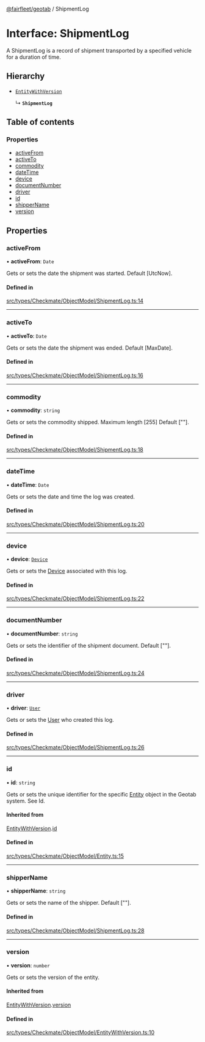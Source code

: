 [@fairfleet/geotab](../README.md) / ShipmentLog

# Interface: ShipmentLog

A ShipmentLog is a record of shipment transported by a specified vehicle for a duration of time.

## Hierarchy

- [`EntityWithVersion`](EntityWithVersion.md)

  ↳ **`ShipmentLog`**

## Table of contents

### Properties

- [activeFrom](ShipmentLog.md#activefrom)
- [activeTo](ShipmentLog.md#activeto)
- [commodity](ShipmentLog.md#commodity)
- [dateTime](ShipmentLog.md#datetime)
- [device](ShipmentLog.md#device)
- [documentNumber](ShipmentLog.md#documentnumber)
- [driver](ShipmentLog.md#driver)
- [id](ShipmentLog.md#id)
- [shipperName](ShipmentLog.md#shippername)
- [version](ShipmentLog.md#version)

## Properties

### activeFrom

• **activeFrom**: `Date`

Gets or sets the date the shipment was started. Default [UtcNow].

#### Defined in

[src/types/Checkmate/ObjectModel/ShipmentLog.ts:14](https://github.com/fairfleet/geotab/blob/d57d931/src/types/Checkmate/ObjectModel/ShipmentLog.ts#L14)

___

### activeTo

• **activeTo**: `Date`

Gets or sets the date the shipment was ended. Default [MaxDate].

#### Defined in

[src/types/Checkmate/ObjectModel/ShipmentLog.ts:16](https://github.com/fairfleet/geotab/blob/d57d931/src/types/Checkmate/ObjectModel/ShipmentLog.ts#L16)

___

### commodity

• **commodity**: `string`

Gets or sets the commodity shipped. Maximum length [255] Default [""].

#### Defined in

[src/types/Checkmate/ObjectModel/ShipmentLog.ts:18](https://github.com/fairfleet/geotab/blob/d57d931/src/types/Checkmate/ObjectModel/ShipmentLog.ts#L18)

___

### dateTime

• **dateTime**: `Date`

Gets or sets the date and time the log was created.

#### Defined in

[src/types/Checkmate/ObjectModel/ShipmentLog.ts:20](https://github.com/fairfleet/geotab/blob/d57d931/src/types/Checkmate/ObjectModel/ShipmentLog.ts#L20)

___

### device

• **device**: [`Device`](Device.md)

Gets or sets the [Device](Device.md) associated with this log.

#### Defined in

[src/types/Checkmate/ObjectModel/ShipmentLog.ts:22](https://github.com/fairfleet/geotab/blob/d57d931/src/types/Checkmate/ObjectModel/ShipmentLog.ts#L22)

___

### documentNumber

• **documentNumber**: `string`

Gets or sets the identifier of the shipment document. Default [""].

#### Defined in

[src/types/Checkmate/ObjectModel/ShipmentLog.ts:24](https://github.com/fairfleet/geotab/blob/d57d931/src/types/Checkmate/ObjectModel/ShipmentLog.ts#L24)

___

### driver

• **driver**: [`User`](User.md)

Gets or sets the [User](User.md) who created this log.

#### Defined in

[src/types/Checkmate/ObjectModel/ShipmentLog.ts:26](https://github.com/fairfleet/geotab/blob/d57d931/src/types/Checkmate/ObjectModel/ShipmentLog.ts#L26)

___

### id

• **id**: `string`

Gets or sets the unique identifier for the specific [Entity](Entity.md) object in the Geotab system. See Id.

#### Inherited from

[EntityWithVersion](EntityWithVersion.md).[id](EntityWithVersion.md#id)

#### Defined in

[src/types/Checkmate/ObjectModel/Entity.ts:15](https://github.com/fairfleet/geotab/blob/d57d931/src/types/Checkmate/ObjectModel/Entity.ts#L15)

___

### shipperName

• **shipperName**: `string`

Gets or sets the name of the shipper. Default [""].

#### Defined in

[src/types/Checkmate/ObjectModel/ShipmentLog.ts:28](https://github.com/fairfleet/geotab/blob/d57d931/src/types/Checkmate/ObjectModel/ShipmentLog.ts#L28)

___

### version

• **version**: `number`

Gets or sets the version of the entity.

#### Inherited from

[EntityWithVersion](EntityWithVersion.md).[version](EntityWithVersion.md#version)

#### Defined in

[src/types/Checkmate/ObjectModel/EntityWithVersion.ts:10](https://github.com/fairfleet/geotab/blob/d57d931/src/types/Checkmate/ObjectModel/EntityWithVersion.ts#L10)
